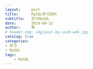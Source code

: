 ```yaml
---
layout:     post
title:      MySQL学习资料
subtitle:   学习MySQL
date:       2019-08-22
author:     霁
# header-img: img/post-bg-ios9-web.jpg
catalog: true
categories:
- 学习
- MySQL
tags:
    - MySQL
---
```

